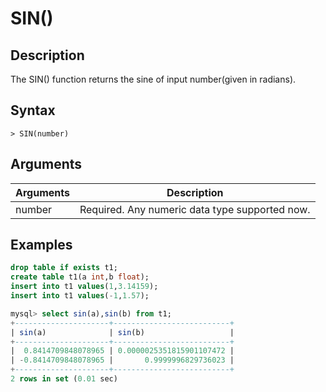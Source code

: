 # **SIN()**

## **Description**

The SIN() function returns the sine of input number(given in radians).

## **Syntax**

```
> SIN(number)
```

## **Arguments**

|  Arguments   | Description  |
|  ----  | ----  |
| number | Required. Any numeric data type supported now. |

## **Examples**

```sql
drop table if exists t1;
create table t1(a int,b float);
insert into t1 values(1,3.14159);
insert into t1 values(-1,1.57);

mysql> select sin(a),sin(b) from t1;
+---------------------+--------------------------+
| sin(a)              | sin(b)                   |
+---------------------+--------------------------+
|  0.8414709848078965 | 0.0000025351815901107472 |
| -0.8414709848078965 |       0.9999996829736023 |
+---------------------+--------------------------+
2 rows in set (0.01 sec)
```
